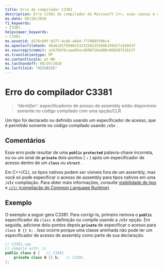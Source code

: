 ```yaml
---
title: Erro do compilador C3381
description: Erro C3381 do compilador do Microsoft C++, suas causas e como resolvê-los.
ms.date: 09/28/2020
f1_keywords:
- C3381
helpviewer_keywords:
- C3381
ms.assetid: d276c89f-8377-4cb6-a8d4-7770885f06c4
ms.openlocfilehash: 48a6c81f9506c532333b5353b8b194d17c91043f
ms.sourcegitcommit: a1676bf6caae05ecd698f26ed80c08828722b237
ms.translationtype: MT
ms.contentlocale: pt-BR
ms.lasthandoff: 09/29/2020
ms.locfileid: "91510155"
---
```

# <a name="compiler-error-c3381"></a>Erro do compilador C3381

> '*Identifier*': especificadores de acesso de assembly estão disponíveis somente no código compilado com uma opção/CLR

Um tipo foi declarado ou definido usando um especificador de acesso, que é permitido somente no código compilado usando **`/clr`** .

## <a name="remarks"></a>Comentários

Esse erro pode resultar de uma **`public`** **`protected`** palavra-chave incorreta, ou ou um sinal de **`private`** dois-pontos ( **`:`** ) após um especificador de acesso dentro de um **`class`** ou **`struct`** .

Em C++/CLI, os tipos nativos podem ser visíveis fora de um assembly, mas você só pode especificar o acesso de assembly para tipos nativos em uma **`/clr`** compilação. Para obter mais informações, consulte [visibilidade de tipo](../../dotnet/how-to-define-and-consume-classes-and-structs-cpp-cli.md#BKMK_Type_visibility) e [ `/clr` (compilação do Common Language Runtime)](../../build/reference/clr-common-language-runtime-compilation.md).

## <a name="example"></a>Exemplo

O exemplo a seguir gera C3381. Para corrigi-lo, primeiro remova o **`public`** especificador da `class A` definição ou compile usando a **`/clr`** opção. Em seguida, adicione dois-pontos depois **`private`** de especificar o acesso para `class B {} b;` . Isso ocorre porque uma classe aninhada não pode ter um especificador de acesso de assembly como parte de sua declaração.

```cpp
// C3381.cpp
// compile with: /c
public class A {   // C3381
    private class B {} b;   // C3381
};
```
